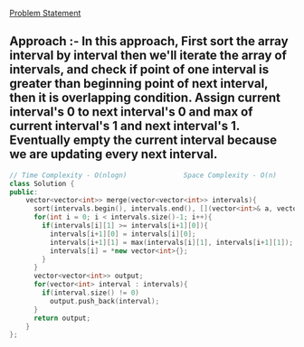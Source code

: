[Problem Statement](https://leetcode.com/merge-intervals/)

## Approach :- In this approach, First sort the array interval by interval then we'll iterate the array of intervals, and check if point of one interval is greater than beginning point of next interval, then it is overlapping condition. Assign current interval's 0 to next interval's 0 and max of current interval's 1 and next interval's 1. Eventually empty the current interval because we are updating every next interval.

```cpp
// Time Complexity - O(nlogn)              Space Complexity - O(n)
class Solution {
public:
    vector<vector<int>> merge(vector<vector<int>> intervals){
      sort(intervals.begin(), intervals.end(), [](vector<int>& a, vector<int>& b){return a[0] < b[0];});
      for(int i = 0; i < intervals.size()-1; i++){
        if(intervals[i][1] >= intervals[i+1][0]){
          intervals[i+1][0] = intervals[i][0];
          intervals[i+1][1] = max(intervals[i][1], intervals[i+1][1]);
          intervals[i] = *new vector<int>{};
        }
      }
      vector<vector<int>> output;
      for(vector<int> interval : intervals){
        if(interval.size() != 0)
          output.push_back(interval);
      }
      return output;
    }
};
```
